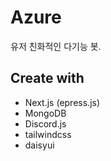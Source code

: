 # Azure
유저 친화적인 다기능 봇.

## Create with

- Next.js (epress.js)
- MongoDB
- Discord.js
- tailwindcss
- daisyui

